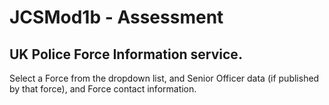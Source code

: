 # JCSMod1b - Assessment

## UK Police Force Information service.

Select a Force from the dropdown list, and Senior Officer data (if published by that force), and Force contact information.
